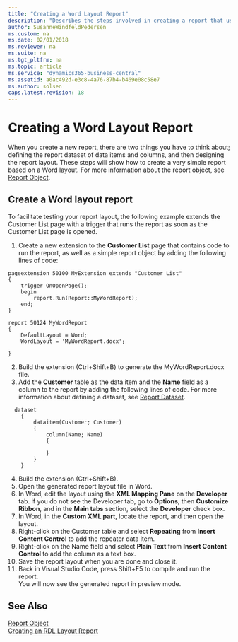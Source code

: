 ```yaml
---
title: "Creating a Word Layout Report"
description: "Describes the steps involved in creating a report that uses a Word layout."
author: SusanneWindfeldPedersen
ms.custom: na
ms.date: 02/01/2018
ms.reviewer: na
ms.suite: na
ms.tgt_pltfrm: na
ms.topic: article
ms.service: "dynamics365-business-central"
ms.assetid: a0ac492d-e3c8-4a76-87b4-b469e08c58e7
ms.author: solsen
caps.latest.revision: 18
---
```




# Creating a Word Layout Report
When you create a new report, there are two things you have to think about; defining the report dataset of data items and columns, and then designing the report layout. These steps will show how to create a very simple report based on a Word layout. For more information about the report object, see [Report Object](devenv-report-object.md).

## Create a Word layout report
To facilitate testing your report layout, the following example extends the Customer List page with a trigger that runs the report as soon as the Customer List page is opened.

1. Create a new extension to the **Customer List** page that contains code to run the report, as well as a simple report object by adding the following lines of code:

```
pageextension 50100 MyExtension extends "Customer List"
{
    trigger OnOpenPage();
    begin
        report.Run(Report::MyWordReport);
    end;
}

report 50124 MyWordReport
{
    DefaultLayout = Word;
    WordLayout = 'MyWordReport.docx';

}
```
2. Build the extension (Ctrl+Shift+B) to generate the MyWordReport.docx file.
3. Add the **Customer** table as the data item and the **Name** field as a column to the report by adding the following lines of code. For more information about defining a dataset, see [Report Dataset](devenv-report-dataset.md).

```
  dataset
    {
        dataitem(Customer; Customer)
        {
            column(Name; Name)
            {

            }
        }
    } 

```
4. Build the extension (Ctrl+Shift+B).
5. Open the generated report layout file in Word.
6. In Word, edit the layout using the **XML Mapping Pane** on the **Developer** tab. If you do not see the Developer tab, go to **Options**, then **Customize Ribbon**, and in the **Main tabs** section, select the **Developer** check box.
7. In Word, in the **Custom XML part**, locate the report, and then open the layout.
8. Right-click on the Customer table and select **Repeating** from **Insert Content Control** to add the repeater data item.
9. Right-click on the Name field and select **Plain Text** from **Insert Content Control** to add the column as a text box. 
10. Save the report layout when you are done and close it.
11. Back in Visual Studio Code, press Shift+F5 to compile and run the report.  
You will now see the generated report in preview mode.

## See Also
[Report Object](devenv-report-object.md)  
[Creating an RDL Layout Report](devenv-howto-rdl-report-layout.md)  
